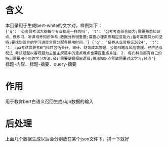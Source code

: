 

# 含义  
 本目录用于生成bert-white的文字对，样例如下：    
 `{'q': '公务员考试大纲每个专业都是一样的吗', 't': '公考考查综合能力;需要熟悉知识点、做练习、听课培养知识体系;数据分析很重要;需要心理素质和应变能力;备考需要努力和坚持;要找到适合的学习进度合理分配各模块时间.'}
 {'q': '证券从业资格证2024', 't': '1. cpa考试需要考6门科目包括会计、审计、财务成本管理、公司战略与风险管理、经济法与税法.考试题型以客观题为主但主观题中的重点难点也需要重点关注. 2. 每门科目都有自己的特点需要用不同的学习方法.会计需要掌握框架逻辑;税法知识点零散需要对比学习;经济'}`  
 标题-内容、标题-摘要、query-摘要

# 作用  
用于教育bert白语义召回生成sign数据的输入  

# 后处理  
上面几个数据生成以后会分别放在某个json文件下，拼一下就好



